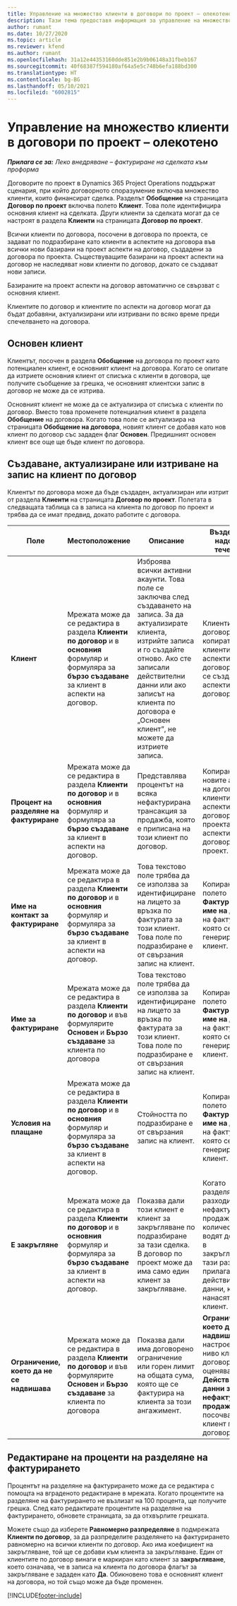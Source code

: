 ```yaml
---
title: Управление на множество клиенти в договори по проект – олекотено
description: Тази тема предоставя информация за управление на множество клиенти в договори по проект.
author: rumant
ms.date: 10/27/2020
ms.topic: article
ms.reviewer: kfend
ms.author: rumant
ms.openlocfilehash: 31a12e44353160dde851e2b9b06148a31fbeb167
ms.sourcegitcommit: 40f68387f594180af64a5e5c748b6efa188bd300
ms.translationtype: HT
ms.contentlocale: bg-BG
ms.lasthandoff: 05/10/2021
ms.locfileid: "6002815"
---
```

# <a name="manage-multiple-customers-on-project-contracts---lite"></a>Управление на множество клиенти в договори по проект – олекотено

_**Прилага се за:** Леко внедряване – фактуриране на сделката към проформа_

Договорите по проект в Dynamics 365 Project Operations поддържат сценария, при който договорното споразумение включва множество клиенти, които финансират сделка. Разделът **Обобщение** на страницата **Договор по проект** включва полето **Клиент**. Това поле идентифицира основния клиент на сделката. Други клиенти за сделката могат да се настроят в раздела **Клиенти** на страницата **Договор по проект**.

Всички клиенти по договора, посочени в договора по проекта, се задават по подразбиране като клиенти в аспектите на договора във всички нови базирани на проект аспекти на договор, създадени за договора по проекта. Съществуващите базирани на проект аспекти на договор не наследяват нови клиенти по договор, докато се създават нови записи.

Базираните на проект аспекти на договор автоматично се свързват с основния клиент.

Клиентите по договор и клиентите по аспекти на договор могат да бъдат добавяни, актуализирани или изтривани по всяко време преди спечелването на договора.

## <a name="primary-customer"></a>Основен клиент

Клиентът, посочен в раздела **Обобщение** на договора по проект като потенциален клиент, е основният клиент на договора. Когато се опитате да изтриете основния клиент от списъка с клиенти в договора, ще получите съобщение за грешка, че основният клиентски запис в договор не може да се изтрива.

Основният клиент не може да се актуализира от списъка с клиенти по договор. Вместо това променете потенциалния клиент в раздела **Обобщение** на договора. Когато това поле се актуализира на страницата **Обобщение на договора**, новият клиент се добавя като нов клиент по договор със зададен флаг **Основен**. Предишният основен клиент все още ще бъде клиент по договора.

## <a name="create-update-or-delete-a-contract-customer-record"></a>Създаване, актуализиране или изтриване на запис на клиент по договор

Клиентът по договора може да бъде създаден, актуализиран или изтрит от раздела **Клиенти** на страницата **Договор по проект**. Полетата в следващата таблица са в записа на клиента по договор по проект и трябва да се имат предвид, докато работите с договора.

| Поле | Местоположение | Описание | Въздействие надолу по течението |
| --- | --- | --- | --- |
| **Клиент** | Мрежата може да се редактира в раздела **Клиенти по договор** и в **основния** формуляр и формуляра за **бързо създаване** за клиент в аспекти на договор. | Изброява всички активни акаунти. Това поле се заключва след създаването на записа. За да актуализирате клиента, изтрийте записа и го създайте отново. Ако сте записали действителни данни или ако записът на клиента по договора е „Основен клиент”, не можете да изтриете записа. | Клиентите по договора се копират като клиенти в аспекти на договор, когато се създават аспекти на договор. |
| **Процент на разделяне на фактуриране** | Мрежата може да се редактира в раздела **Клиенти по договор** и в **основния** формуляр и формуляра за **бързо създаване** за клиент в аспекти на договор. | Представлява процентът на всяка нефактурирана трансакция за продажба, която е приписана на този клиент по договор. | Копирано е в новите аспекти на договор и в клиентите в аспектите на договора по проекта в новите аспекти на договор по проект. |
| **Име на контакт за фактуриране** | Мрежата може да се редактира в раздела **Клиенти по договор** и в **основния** формуляр и формуляра за **бързо създаване** за клиент в аспекти на договор. | Това текстово поле трябва да се използва за идентифициране на лицето за връзка по фактурата за този клиент. Това поле по подразбиране е от свързания запис на клиент. | Копирано в полето **Фактуриране на име на договор** на фактурата, която се генерира за този клиент. |
| **Име за фактуриране** | Мрежата може да се редактира в раздела **Клиенти по договор** и във формулярите **Основен** и **Бързо създаване** за клиента по договора | Това текстово поле трябва да се използва за идентифициране на лицето за връзка по фактурата за този клиент. Това поле по подразбиране е от свързания запис на клиент. | Копирано в полето **Фактуриране на име на договор** на фактурата, която се генерира за този клиент. |
| **Условия на плащане** | Мрежата може да се редактира в раздела **Клиенти по договор** и в **основния** формуляр и формуляра за **бързо създаване** за клиент в аспекти на договор. | Стойността по подразбиране е от свързания запис на клиент. | Копирано в полето **Фактуриране на име на договор** на фактурата, която се генерира за този клиент. |
| **Е закръгляне** | Мрежата може да се редактира в раздела **Клиенти по договор** и в **основния** формуляр и формуляра за **бързо създаване** за клиент в аспекти на договор. | Показва дали този клиент е клиент за закръгляване по подразбиране за тази сделка. В договор по проект може да има само един клиент за закръгляване. | Когато разделянето на разходите и нефактурираните продажби на количества водят до разлика в закръгляването, тази разлика се прилага към действителните данни, които се нанасят за този клиент. |
| **Ограничение, което да не се надвишава** | Мрежата може да се редактира в раздела **Клиенти по договор** и във формулярите **Основен** и **Бързо създаване** за клиента по договора | Показва дали има договорено ограничение или горен лимит на общата сума, която ще се фактурира на клиента за този ангажимент. | **Ограничение, което да не се надвишава**, настроено на ниво клиент по договор, ще се оценява в **Действителни данни за нефактурирани продажби**, които посочват този клиент по договор. |

## <a name="edit-billing-split-percentages"></a>Редактиране на проценти на разделяне на фактурирането

Процентът на разделяне на фактурирането може да се редактира с помощта на вграденото редактиране в мрежата. Когато процентите на разделяне на фактурирането не възлизат на 100 процента, ще получите грешка. След като редактирате процентите на разделяне на фактурирането, обновете страницата, за да отхвърлите грешката.

Можете също да изберете **Равномерно разпределяне** в подмрежата **Клиенти по договор**, за да разпределите разделянето на фактурирането равномерно на всички клиенти по договор. Ако има коефициент на закръгляване, той ще се добави към клиента за закръгляване. Един от клиентите по договор винаги е маркиран като клиент за **закръгляване**, което означава, че в записа на клиента по договора флагът за закръгляване е зададен като **Да**. Обикновено това е основният клиент на договора, но той също може да бъде променен.


[!INCLUDE[footer-include](../../includes/footer-banner.md)]